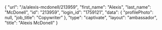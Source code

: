 {
    "url": "\/a\/alexis-mcdonell\/213959",
    "first_name": "Alexis",
    "last_name": "McDonell",
    "id": "213959",
    "login_id": "1759121",
    "data": {
        "profilePhoto": null,
        "job_title": "Copywriter"
    },
    "type": "captivate",
    "layout": "ambassador",
    "title": "Alexis McDonell"
}